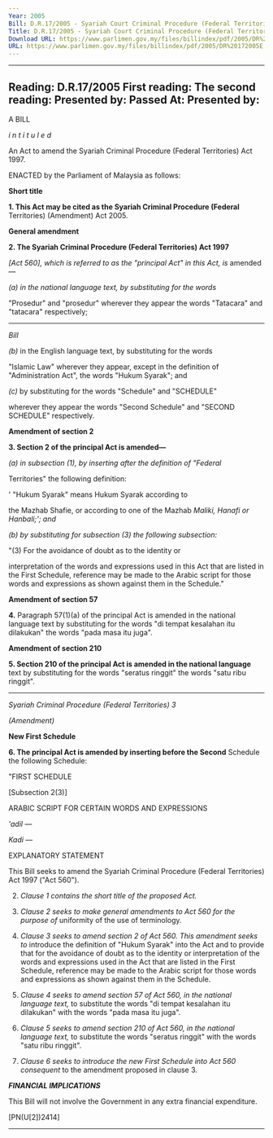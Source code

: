 ```yaml
---
Year: 2005
Bill: D.R.17/2005 - Syariah Court Criminal Procedure (Federal Territories)(Amendment) Bill 2005 (Passed)
Title: D.R.17/2005 - Syariah Court Criminal Procedure (Federal Territories)(Amendment) Bill 2005 (Passed)
Download URL: https://www.parlimen.gov.my/files/billindex/pdf/2005/DR%20172005E.pdf
URL: https://www.parlimen.gov.my/files/billindex/pdf/2005/DR%20172005E.pdf
---
```

---
Reading:
D.R.17/2005
First reading:
The second reading:
Presented by:
Passed At:
Presented by:
---

A BILL

_i n t i t u l e d_

An Act to amend the Syariah Criminal Procedure (Federal Territories)
Act 1997.

ENACTED by the Parliament of Malaysia as follows:

**Short title**

**1. This Act may be cited as the Syariah Criminal Procedure (Federal**
Territories) (Amendment) Act 2005.

**General amendment**

**2. The Syariah Criminal Procedure (Federal Territories) Act 1997**

_[Act 560], which is referred to as the "principal Act" in this Act, is_
amended—

_(a) in the national language text, by substituting for the words_

"Prosedur" and "prosedur" wherever they appear the words
"Tatacara" and "tatacara" respectively;


-----

_Bill_

_(b)_ in the English language text, by substituting for the words

"Islamic Law" wherever they appear, except in the definition
of "Administration Act", the words "Hukum Syarak"; and


_(c)_ by substituting for the words "Schedule" and "SCHEDULE"

wherever they appear the words "Second Schedule" and
"SECOND SCHEDULE" respectively.

**Amendment of section 2**

**3.  Section 2 of the principal Act is amended—**

_(a) in subsection (1), by inserting after the definition of "Federal_

Territories" the following definition:


' "Hukum Syarak" means Hukum Syarak according to

the Mazhab Shafie, or according to one of the Mazhab
_Maliki, Hanafi or Hanbali;'; and_

_(b) by substituting for subsection (3) the following subsection:_

"(3) For the avoidance of doubt as to the identity or

interpretation of the words and expressions used in this Act
that are listed in the First Schedule, reference may be made
to the Arabic script for those words and expressions as
shown against them in the Schedule."

**Amendment of section 57**

**4.** Paragraph 57(1)(a) of the principal Act is amended in the
national language text by substituting for the words "di tempat
kesalahan itu dilakukan" the words "pada masa itu juga".

**Amendment of section 210**

**5. Section 210 of the principal Act is amended in the national language**
text by substituting for the words "seratus ringgit" the words "satu ribu
ringgit".


-----

_Syariah Criminal Procedure (Federal Territories)_ _3_

_(Amendment)_

**New First Schedule**

**6. The principal Act is amended by inserting before the Second**
Schedule the following Schedule:

"FIRST SCHEDULE

[Subsection 2(3)]

ARABIC SCRIPT FOR CERTAIN WORDS AND EXPRESSIONS

_'adil    —_

_Kadi    —_

EXPLANATORY STATEMENT

This Bill seeks to amend the Syariah Criminal Procedure (Federal Territories) Act
1997 ("Act 560").

2. _Clause 1 contains the short title of the proposed Act._

3. _Clause 2 seeks to make general amendments to Act 560 for the purpose of_
uniformity of the use of terminology.

4. _Clause 3 seeks to amend section 2 of Act 560. This amendment seeks to_
introduce the definition of "Hukum Syarak" into the Act and to provide that for
the avoidance of doubt as to the identity or interpretation of the words and
expressions used in the Act that are listed in the First Schedule, reference may be
made to the Arabic script for those words and expressions as shown against them
in the Schedule.

5. _Clause 4 seeks to amend section 57 of Act 560, in the national language text,_
to substitute the words "di tempat kesalahan itu dilakukan" with the words "pada
masa itu juga".

6. _Clause 5 seeks to amend section 210 of Act 560, in the national language text,_
to substitute the words "seratus ringgit" with the words "satu ribu ringgit".

7. _Clause 6 seeks to introduce the new First Schedule into Act 560 consequent_
to the amendment proposed in clause 3.

**_FINANCIAL IMPLICATIONS_**

This Bill will not involve the Government in any extra financial expenditure.

[PN(U[2])2414]


-----

